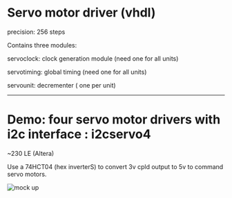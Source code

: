 
Servo motor driver (vhdl)
=========================

precision: 256 steps

Contains three modules:

servoclock: clock generation module (need one for all units)

servotiming: global timing (need one for all units)

servounit: decrementer ( one per unit)

******************************************************************************

Demo: four servo motor drivers with i2c interface : i2cservo4
==============================================================

~230 LE (Altera)

Use a 74HCT04 (hex inverterS) to convert 3v cpld output to 5v to command servo motors.

![mock up](https://github.com/tirfil/vhdServo/images/SERVO.JPG)
